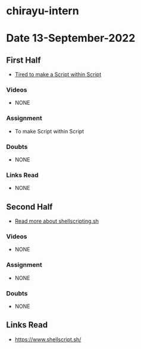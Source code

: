 # chirayu-intern

# Date 13-September-2022

## First Half

-  [Tired to make a Script within Script](/home/chirayuzambare/treescript.sh)

### Videos

- NONE

### Assignment

- To make Script within Script
### Doubts

- NONE

### Links Read

- NONE

## Second Half  

- [Read more about shellscripting.sh](https://www.shellscript.sh/)

### Videos
      
- NONE

### Assignment

- NONE 

### Doubts

- NONE

## Links Read

- https://www.shellscript.sh/
